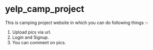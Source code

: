 # yelp_camp_project
This is camping project website in which you can do following things :-
1. Upload pics via url.
2. Login and Signup.
3. You can comment on pics.
